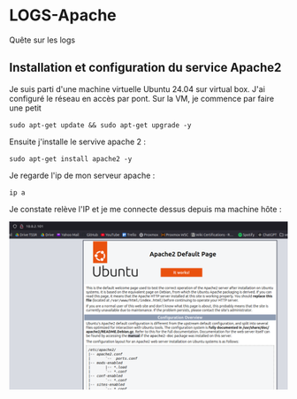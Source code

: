 # LOGS-Apache
Quête sur les logs

## Installation et configuration du service Apache2  

Je suis parti d'une machine virtuelle Ubuntu 24.04 sur virtual box. J'ai configuré le réseau en accès par pont.
Sur la VM, je commence par faire une petit

    sudo apt-get update && sudo apt-get upgrade -y  
    
Ensuite j'installe le servive apache 2 :  

    sudo apt-get install apache2 -y  

Je regarde l'ip de mon serveur apache :

    ip a  

Je constate relève l'IP et je me connecte dessus depuis ma machine hôte :  

<P ALIGN=CENTER><IMG SRC="https://github.com/julien-Nmd/LOGS-Apache/blob/main/Capture%20d%E2%80%99%C3%A9cran%20du%202025-01-02%2010-25-19.png" Width=600></P>

